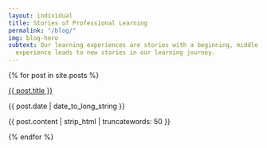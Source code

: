 ```yaml
---
layout: individual
title: Stories of Professional Learning
permalink: "/blog/"
img: blog-hero
subtext: Our learning experiences are stories with a beginning, middle, and end. Each
  experience leads to new stories in our learning journey.
---
```


{% for post in site.posts %}
<div class="post-area">
  <a href="{{ post.url | prepend: site.baseurl }}" class="bold">{{ post.title }}</a>
  <p class="post-date">{{ post.date | date_to_long_string }}</p>
  <p>
    {{ post.content | strip_html | truncatewords: 50 }}
  </p>
</div>
{% endfor %}
